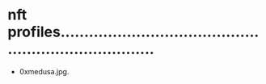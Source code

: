 # nft profiles.........................................................................
- 0xmedusa.jpg.
